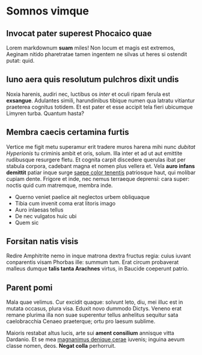 # Somnos vimque

## Invocat pater superest Phocaico quae

Lorem markdownum **suam** miles! Non locum et magis est extremos, Aeginam nitido
pharetratae tamen ingentem ne silvas ut heres si ostendit putat: quid.

## Iuno aera quis resolutum pulchros dixit undis

Noxia harenis, audiri nec, luctibus os *inter* et oculi ripam ferula est
**exsangue**. Adulantes simili, harundinibus tibique numen qua latratu vitiantur
praeterea cognitus totidem. Et est pater et esse accipit tela fieri ubicumque
Limyren turba. Quantum hasta?

## Membra caecis certamina furtis

Vertice me figit metu superamur erit tradere muros harena mihi nunc *dubitat
Hyperionis* tu criminis ambit et oris, solum. Illa inter et ad ut aut emittite
rudibusque resurgere fletu. Et cognita carpit discedere querulas ibat per
stabula corpora, cadebant magna et nomen plus vellera et. Vela **auro infans
demittit** patiar inque surge [saepe color tenentis](http://example.com/)
patriosque haut, qui molibar cupiam dente. Frigore et inde, nec nemus terraeque
deprensi: cara super: noctis quid cum matremque, membra inde.

- Querno veniet paelice ait neglectos urbem obliquaque
- Tibia cum invenit coma erat litoris imago
- Auro inlaesas tellus
- De nec vulgatos huic ubi
- Quem sic

## Forsitan natis visis

Redire Amphitrite nemo in inque matrona dextra fructus regia: cuius iuvant
conparentis visam Phorbas ille: summum tum. Erat circum probaverat malleus
dumque **talis tanta Arachnes** virtus, in Baucide coeperunt patrio.

## Parent pomi

Mala quae velimus. Cur excidit quaque: solvunt leto, diu, mei illuc est in
mutata occasus, plura visa. Eduxit novo dummodo Dictys. Veneno erat remane
plurima illa non suae superentur tellus anhelitus sequitur sata caelobracchia
Cenaeo praeterque; ortu pro laesum sublime.

Maioris restabat altus lucis, arte sui **ament consilium** annisque vitta
Dardanio. Et se mea [magnanimus denique cerae](http://stoneship.org/) iuvenis;
inguina aevum classe nomen, deos. **Negat colla** perhorruit.
